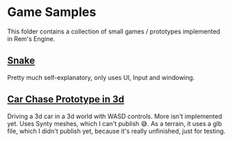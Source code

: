 # Game Samples

This folder contains a collection of small games / prototypes implemented in Rem's Engine.

## [Snake](Snake.kt)

Pretty much self-explanatory, only uses UI, Input and windowing.

## [Car Chase Prototype in 3d](CarChase.kt)

Driving a 3d car in a 3d world with WASD controls.
More isn't implemented yet.
Uses Synty meshes, which I can't publish 😅.
As a terrain, it uses a glb file, which I didn't publish yet, because it's really unfinished, just for testing.